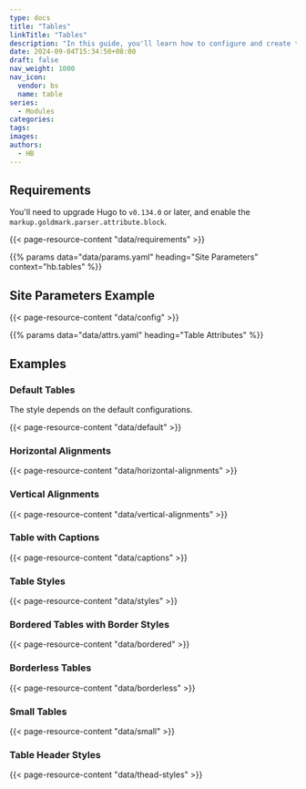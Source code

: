 ```yaml
---
type: docs
title: "Tables"
linkTitle: "Tables"
description: "In this guide, you'll learn how to configure and create tables."
date: 2024-09-04T15:34:50+08:00
draft: false
nav_weight: 1000
nav_icon:
  vendor: bs
  name: table
series:
  - Modules
categories:
tags:
images:
authors:
  - HB
---
```


## Requirements

You'll need to upgrade Hugo to `v0.134.0` or later, and enable the `markup.goldmark.parser.attribute.block`.

{{< page-resource-content "data/requirements" >}}

{{% params data="data/params.yaml" heading="Site Parameters" context="hb.tables" %}}

## Site Parameters Example

{{< page-resource-content "data/config" >}}

{{% params data="data/attrs.yaml" heading="Table Attributes" %}}

## Examples

### Default Tables

The style depends on the default configurations.

{{< page-resource-content "data/default" >}}

### Horizontal Alignments

{{< page-resource-content "data/horizontal-alignments" >}}

### Vertical Alignments

{{< page-resource-content "data/vertical-alignments" >}}

### Table with Captions

{{< page-resource-content "data/captions" >}}

### Table Styles

{{< page-resource-content "data/styles" >}}

### Bordered Tables with Border Styles

{{< page-resource-content "data/bordered" >}}

### Borderless Tables

{{< page-resource-content "data/borderless" >}}

### Small Tables

{{< page-resource-content "data/small" >}}

### Table Header Styles

{{< page-resource-content "data/thead-styles" >}}
